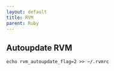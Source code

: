 ```yaml
---
layout: default
title: RVM
parent: Ruby
---
```


## Autoupdate RVM

````
echo rvm_autoupdate_flag=2 >> ~/.rvmrc
````
